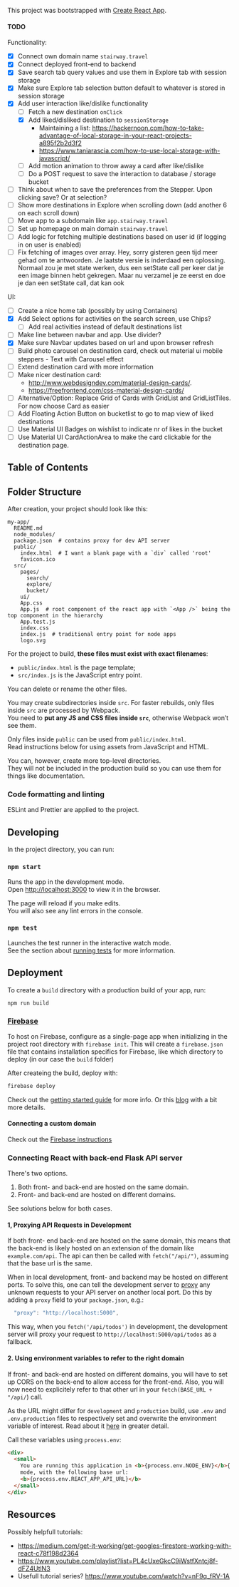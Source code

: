 This project was bootstrapped with [Create React App](https://github.com/facebookincubator/create-react-app).

#### TODO

Functionality:

- [x] Connect own domain name `stairway.travel`
- [x] Connect deployed front-end to backend
- [x] Save search tab query values and use them in Explore tab with session storage
- [x] Make sure Explore tab selection button default to whatever is stored in session storage
- [x] Add user interaction like/dislike functionality
  - [ ] Fetch a new destination `onClick`
  - [x] Add liked/disliked destination to `sessionStorage`
    - Maintaining a list: https://hackernoon.com/how-to-take-advantage-of-local-storage-in-your-react-projects-a895f2b2d3f2
    - https://www.taniarascia.com/how-to-use-local-storage-with-javascript/
  - [ ] Add motion animation to throw away a card after like/dislike
  - [ ] Do a POST request to save the interaction to database / storage bucket
- [ ] Think about when to save the preferences from the Stepper. Upon clicking save? Or at selection?
- [ ] Show more destinations in Explore when scrolling down (add another 6 on each scroll down)
- [ ] Move app to a subdomain like `app.stairway.travel`
- [ ] Set up homepage on main domain `stairway.travel`
- [ ] Add logic for fetching multiple destinations based on user id (if logging in on user is enabled)
- [ ] Fix fetching of images over array. Hey, sorry gisteren geen tijd meer gehad om te antwoorden. Je laatste versie is inderdaad een oplossing. Normaal zou je met state werken, dus een setState call per keer dat je een image binnen hebt gekregen. Maar nu verzamel je ze eerst en doe je dan een setState call, dat kan ook

UI:

- [ ] Create a nice home tab (possibly by using Containers)
- [x] Add Select options for activities on the search screen, use Chips?
  - [ ] Add real activities instead of default destinations list
- [ ] Make line between navbar and app. Use divider?
- [x] Make sure Navbar updates based on url and upon browser refresh
- [ ] Build photo carousel on destination card, check out material ui mobile steppers - Text with Carousel effect
- [ ] Extend destination card with more information
- [ ] Make nicer destination card:
  - http://www.webdesigndev.com/material-design-cards/.
  - https://freefrontend.com/css-material-design-cards/
- [ ] Alternative/Option: Replace Grid of Cards with GridList and GridListTiles. For now choose Card as easier
- [ ] Add Floating Action Button on bucketlist to go to map view of liked destinations
- [ ] Use Material UI Badges on wishlist to indicate nr of likes in the bucket
- [ ] Use Material UI CardActionArea to make the card clickable for the destination page.

## Table of Contents

## Folder Structure

After creation, your project should look like this:

```
my-app/
  README.md
  node_modules/
  package.json  # contains proxy for dev API server
  public/
    index.html  # I want a blank page with a `div` called 'root'
    favicon.ico
  src/
    pages/
      search/
      explore/
      bucket/
    ui/
    App.css
    App.js  # root component of the react app with `<App />` being the top component in the hierarchy
    App.test.js
    index.css
    index.js  # traditional entry point for node apps
    logo.svg
```

For the project to build, **these files must exist with exact filenames**:

- `public/index.html` is the page template;
- `src/index.js` is the JavaScript entry point.

You can delete or rename the other files.

You may create subdirectories inside `src`. For faster rebuilds, only files inside `src` are processed by Webpack.<br>
You need to **put any JS and CSS files inside `src`**, otherwise Webpack won’t see them.

Only files inside `public` can be used from `public/index.html`.<br>
Read instructions below for using assets from JavaScript and HTML.

You can, however, create more top-level directories.<br>
They will not be included in the production build so you can use them for things like documentation.

### Code formatting and linting

ESLint and Prettier are applied to the project.

## Developing

In the project directory, you can run:

### `npm start`

Runs the app in the development mode.<br>
Open [http://localhost:3000](http://localhost:3000) to view it in the browser.

The page will reload if you make edits.<br>
You will also see any lint errors in the console.

### `npm test`

Launches the test runner in the interactive watch mode.<br>
See the section about [running tests](#running-tests) for more information.

## Deployment

To create a `build` directory with a production build of your app, run:

```
npm run build
```

### [Firebase](https://firebase.google.com/)

To host on Firebase, configure as a single-page app when initializing in the project root directory with `firebase init`. This will create a `firebase.json` file that contains installation specifics for Firebase, like which directory to deploy (in our case the `build` folder)

After createing the build, deploy with:

```bash
firebase deploy
```

Check out the [getting started guide](https://firebase.google.com/docs/hosting/quickstart) for more info. Or this [blog](https://www.robinwieruch.de/firebase-deploy-react-js/) with a bit more details.

#### Connecting a custom domain

Check out the [Firebase instructions](https://firebase.google.com/docs/hosting/custom-domain)

### Connecting React with back-end Flask API server

There's two options.

1. Both front- and back-end are hosted on the same domain.
2. Front- and back-end are hosted on different domains.

See solutions below for both cases.

#### 1, Proxying API Requests in Development

If both front- end back-end are hosted on the same domain, this means that the back-end is likely hosted on an extension of the domain like `example.com/api`. The api can then be called with `fetch("/api/")`, assuming that the base url is the same.

When in local development, front- and backend may be hosted on different ports. To solve this, one can tell the development server to [proxy](https://facebook.github.io/create-react-app/docs/proxying-api-requests-in-development) any unknown requests to your API server on another local port. Do this by adding a `proxy` field to your `package.json`, e.g.:

```js
  "proxy": "http://localhost:5000",
```

This way, when you `fetch('/api/todos')` in development, the development server will proxy your request to `http://localhost:5000/api/todos` as a fallback.

#### 2. Using environment variables to refer to the right domain

If front- and back-end are hosted on different domains, you will have to set up CORS on the back-end to allow access for the front-end. Also, you will now need to explicitely refer to that other url in your `fetch(BASE_URL + "/api/`) call.

As the URL might differ for `development` and `production` build, use `.env` and `.env.production` files to respectively set and overwrite the environment variable of interest. Read about it [here](https://facebook.github.io/create-react-app/docs/adding-custom-environment-variables) in greater detail.

Call these variables using `process.env`:

```html
<div>
  <small>
    You are running this application in <b>{process.env.NODE_ENV}</b>{' '}
    mode, with the following base url:
    <b>{process.env.REACT_APP_API_URL}</b>
  </small>
</div>
```

## Resources

Possibly helpfull tutorials:

- https://medium.com/get-it-working/get-googles-firestore-working-with-react-c78f198d2364
- https://www.youtube.com/playlist?list=PL4cUxeGkcC9iWstfXntcj8f-dFZ4UtlN3
- Usefull tutorial series? https://www.youtube.com/watch?v=nF9q_fRV-1A
